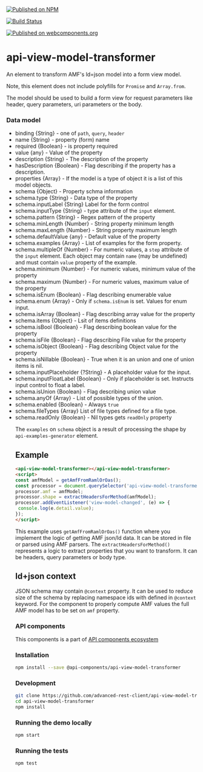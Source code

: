 [![Published on NPM](https://img.shields.io/npm/v/@api-components/api-view-model-transformer.svg)](https://www.npmjs.com/package/@api-components/api-view-model-transformer)

[![Build Status](https://travis-ci.org/advanced-rest-client/api-view-model-transformer.svg?branch=stage)](https://travis-ci.org/advanced-rest-client/api-view-model-transformer)

[![Published on webcomponents.org](https://img.shields.io/badge/webcomponents.org-published-blue.svg)](https://www.webcomponents.org/element/advanced-rest-client/api-view-model-transformer)

# api-view-model-transformer

An element to transform AMF's ld=json model into a form view model.

Note, this element does not include polyfills for `Promise` and `Array.from`.

The model should be used to build a form view for request parameters like header, query parameters, uri parameters or the body.

### Data model

-   binding {String} - one of `path`, `query`, `header`
-   name {String} - property (form) name
-   required {Boolean} - is property required
-   value {any} - Value of the property
-   description {String} - The description of the property
-   hasDescription {Boolean} - Flag describing if the property has a description.
-   properties {Array<Object>} - If the model is a type of object it is a list of this model objects.
-   schema {Object} - Property schma information
-   schema.type {String} - Data type of the property
-   schema.inputLabel {String} Label for the form control
-   schema.inputType {String} - type attribute of the `input` element.
-   schema.pattern {String} - Regex pattern of the property
-   schema.minLength {Number} - String property minimum length
-   schema.maxLength {Number} - String property maximum length
-   schema.defaultValue {any} - Default value of the property
-   schema.examples {Array<Object>} - List of examples for the form property.
-   schema.multipleOf {Number} - For numeric values, a `step` attribute of the `input` element. Each object may contain `name` (may be undefined) and must contain `value` property of the example.
-   schema.minimum {Number} - For numeric values, minimum value of the property
-   schema.maximum {Number} - For numeric values, maximum value of the property
-   schema.isEnum {Boolean} - Flag describing enumerable value
-   schema.enum {Array<any>} - Only if `schema.isEnum` is set. Values for enum input.
-   schema.isArray {Boolean} - Flag describing array value for the property
-   schema.items {Object} - Lsit of items definitions
-   schema.isBool {Boolean} - Flag describing boolean value for the property
-   schema.isFile {Boolean} - Flag describing File value for the property
-   schema.isObject {Boolean} - Flag describing Object value for the property
-   schema.isNillable {Boolean} - True when it is an union and one of union items is nil.
-   schema.inputPlaceholder {?String} - A placeholder value for the input.
-   schema.inputFloatLabel {Boolean} - Only if placeholder is set. Instructs input control to float a label.
-   schema.isUnion {Boolean} - Flag describing union value
-   schema.anyOf {Array<Object>} - List of possible types of the union.
-   schema.enabled {Boolean} - Always `true`
-   schema.fileTypes {Array<String>} List of file types defined for a file type.
-   schema.readOnly {Boolean} - Nil types gets `readOnly` property

The `examples` on `schema` object is a result of processing the shape by `api-examples-generator` element.

## Example

```html
<api-view-model-transformer></api-view-model-transformer>
<script>
const amfModel = getAmfFromRamlOrOas();
const processor = document.querySelector('api-view-model-transformer');
processor.amf = amfModel;
processor.shape = extractHeadersForMethod(amfModel);
processor.addEventListener('view-model-changed', (e) => {
 console.log(e.detail.value);
});
</script>
```

This example uses `getAmfFromRamlOrOas()` function where you implement the logic of getting AMF json/ld data. It can be stored in file or parsed using AMF parsers. The `extractHeadersForMethod()` represents a logic to extract properties that you want to transform. It can be headers, query parameters or body type.

## ld+json context

JSON schema may contain `@context` property. It can be used to reduce size of the schema by replacing namespace ids with defined in `@context` keyword. For the component to properly compute AMF values the full AMF model has to be set on `amf` property.

### API components

This components is a part of [API components ecosystem](https://elements.advancedrestclient.com/)

### Installation

```sh
npm install --save @api-components/api-view-model-transformer
```

### Development

```sh
git clone https://github.com/advanced-rest-client/api-view-model-transformer
cd api-view-model-transformer
npm install
```

### Running the demo locally

```sh
npm start
```

### Running the tests

```sh
npm test
```
